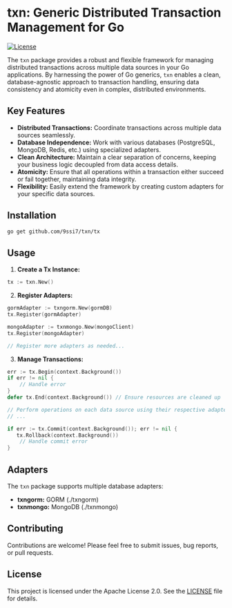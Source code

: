 # txn: Generic Distributed Transaction Management for Go

[![License](https://img.shields.io/badge/License-Apache%202.0-blue.svg)](https://opensource.org/licenses/Apache-2.0)

The `txn` package provides a robust and flexible framework for managing distributed transactions across multiple data sources in your Go applications. By harnessing the power of Go generics, `txn` enables a clean, database-agnostic approach to transaction handling, ensuring data consistency and atomicity even in complex, distributed environments.

## Key Features

* **Distributed Transactions:** Coordinate transactions across multiple data sources seamlessly.
* **Database Independence:** Work with various databases (PostgreSQL, MongoDB, Redis, etc.) using specialized adapters.
* **Clean Architecture:** Maintain a clear separation of concerns, keeping your business logic decoupled from data access details.
* **Atomicity:** Ensure that all operations within a transaction either succeed or fail together, maintaining data integrity.
* **Flexibility:** Easily extend the framework by creating custom adapters for your specific data sources.

## Installation

```bash
go get github.com/9ssi7/txn/tx
```

## Usage

1. **Create a Tx Instance:**

```go
tx := txn.New()
```

2. **Register Adapters:**

```go
gormAdapter := txngorm.New(gormDB)
tx.Register(gormAdapter)

mongoAdapter := txnmongo.New(mongoClient)
tx.Register(mongoAdapter)

// Register more adapters as needed...
```

3. **Manage Transactions:**

```go
err := tx.Begin(context.Background())
if err != nil {
    // Handle error
}
defer tx.End(context.Background()) // Ensure resources are cleaned up

// Perform operations on each data source using their respective adapters
// ...

if err := tx.Commit(context.Background()); err != nil {
   tx.Rollback(context.Background())
    // Handle commit error
}
```

## Adapters

The `txn` package supports multiple database adapters:

* **txngorm:** GORM (./txngorm)
* **txnmongo:** MongoDB (./txnmongo)

## Contributing

Contributions are welcome! Please feel free to submit issues, bug reports, or pull requests.

## License

This project is licensed under the Apache License 2.0. See the [LICENSE](LICENSE) file for details.